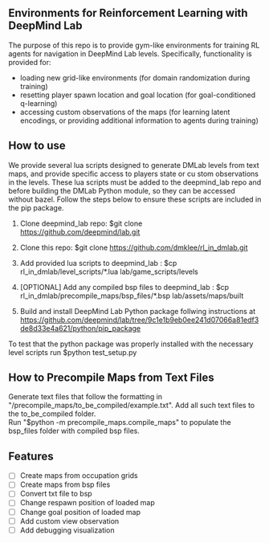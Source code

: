 ## Environments for Reinforcement Learning with DeepMind Lab
The purpose of this repo is to provide gym-like environments for training RL agents for navigation in DeepMind Lab levels. Specifically, functionality is provided for:
- loading new grid-like environments (for domain randomization during training)
- resetting player spawn location and goal location (for goal-conditioned q-learning)
- accessing custom observations of the maps (for learning latent encodings, or providing additional information to agents during training)

## How to use

We provide several lua scripts designed to generate DMLab levels from text maps, and provide specific access to players state or cu stom observations in the levels.  These lua scripts must be added to the deepmind_lab repo and before building the DMLab Python module, so they can be accessed without bazel. Follow the steps below to ensure these scripts are included in the pip package.

1. Clone deepmind_lab repo: 
    $git clone https://github.com/deepmind/lab.git

2. Clone this repo:
    $git clone https://github.com/dmklee/rl_in_dmlab.git

3. Add provided lua scripts to deepmind_lab :
    $cp rl_in_dmlab/level_scripts/*.lua lab/game_scripts/levels

4. [OPTIONAL] Add any compiled bsp files to deepmind_lab :
    $cp rl_in_dmlab/precompile_maps/bsp_files/*.bsp lab/assets/maps/built

5. Build and install DeepMind Lab Python package follwing instructions at https://github.com/deepmind/lab/tree/9c1e1b9eb0ee241d07066a81edf3de8d33e4a621/python/pip_package 

To test that the python package was properly installed with the necessary level scripts run $python test_setup.py

## How to Precompile Maps from Text Files
Generate text files that follow the formatting in "/precompile_maps/to_be_compiled/example.txt".  Add all such text files to the to_be_compiled folder.  
Run "$python -m precompile_maps.compile_maps" to populate the bsp_files folder with compiled bsp files. 

## Features

- [ ] Create maps from occupation grids
- [ ] Create maps from bsp files
- [ ] Convert txt file to bsp
- [ ] Change respawn position of loaded map
- [ ] Change goal position of loaded map
- [ ] Add custom view observation
- [ ] Add debugging visualization